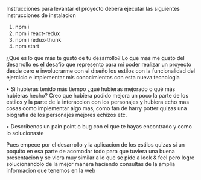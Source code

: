 Instrucciones para levantar el proyecto debera ejecutar las siguientes instrucciones de instalacion

1. npm i 
2. npm i react-redux
3. npm i redux-thunk
4. npm start

¿Qué es lo que más te gustó de tu desarrollo?
Lo que mas me gusto del desarrollo es el desafio que represento para mi poder realizar un proyecto desde cero e involucrarme con el diseño
los estilos con la funcionalidad del ejercicio e implementar mis conocimientos con esta nueva tecnologia 

• Si hubieras tenido más tiempo ¿qué hubieras mejorado o qué más hubieras
hecho?
Creo que hubiera podido mejora un poco la parte de los estilos y la parte de la interaccion con los personajes y hubiera echo mas cosas como implementar algo mas, como fan de harry potter quizas una biografia de los personajes mejores echizos etc.

• Descríbenos un pain point o bug con el que te hayas encontrado y como lo
solucionaste

Pues empece por el desarrollo y la aplicacion de los estilos quizas si un poquito en esa parte de acomodar todo para que tuviera una buena presentacion y se viera muy similar a lo que se pide a look & feel pero logre solucionandolo de la mejor manera haciendo consultas de la amplia informacion que tenemos en la web 

